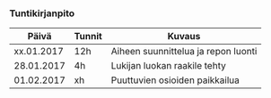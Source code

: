 ### Tuntikirjanpito
Päivä | Tunnit | Kuvaus
--------------- | ----- | ------
xx.01.2017 | 12h | Aiheen suunnittelua ja repon luonti
28.01.2017 | 4h | Lukijan luokan raakile tehty
01.02.2017 | xh | Puuttuvien osioiden paikkailua